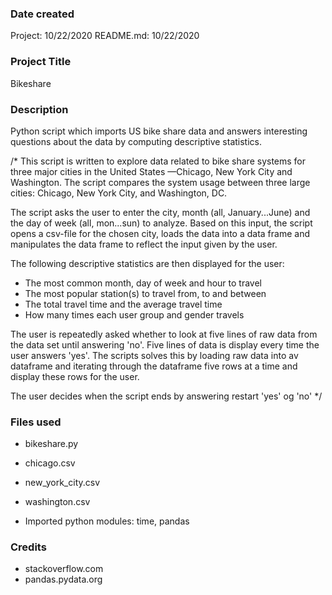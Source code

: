 ### Date created
Project: 10/22/2020
README.md: 10/22/2020

### Project Title
Bikeshare

### Description
Python script which imports US bike share data and answers interesting questions about the data 
by computing descriptive statistics. 

/*
This script is written to explore data related to bike share systems for three major cities in the United States
—Chicago, New York City and Washington. 
The script compares the system usage between three large cities: Chicago, New York City, and Washington, DC.

The script asks the user to enter the city, month (all, January...June) and the day of week (all, mon...sun) to analyze.
Based on this input, the script opens a csv-file for the chosen city, loads the data into a data frame and
manipulates the data frame to reflect the input given by the user.

The following descriptive statistics are then displayed for the user:
- The most common month, day of week and hour to travel 
- The most popular station(s) to travel from, to and between
- The total travel time and the average travel time
- How many times each user group and gender travels 

The user is repeatedly asked whether to look at five lines of raw data from the data set until answering 'no'.
Five lines of data is display every time the user answers 'yes'. The scripts solves this by loading raw data into av dataframe
and iterating through the dataframe five rows at a time and display these rows for the user.

The user decides when the script ends by answering restart 'yes' og 'no'
*/


### Files used
* bikeshare.py
* chicago.csv
* new_york_city.csv
* washington.csv


* Imported python modules: time, pandas

### Credits

* stackoverflow.com
* pandas.pydata.org

